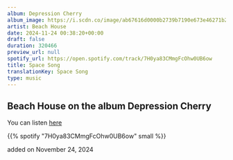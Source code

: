 ```yaml
---
album: Depression Cherry
album_image: https://i.scdn.co/image/ab67616d0000b2739b7190e673e46271b2754aab
artist: Beach House
date: 2024-11-24 00:38:20+00:00
draft: false
duration: 320466
preview_url: null
spotify_url: https://open.spotify.com/track/7H0ya83CMmgFcOhw0UB6ow
title: Space Song
translationKey: Space Song
type: music
---
```


## Beach House on the album Depression Cherry

You can listen [here](https://open.spotify.com/track/7H0ya83CMmgFcOhw0UB6ow)

{{% spotify "7H0ya83CMmgFcOhw0UB6ow" small %}}

added on November 24, 2024